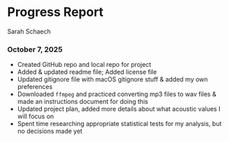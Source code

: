 # Progress Report
Sarah Schaech

### October 7, 2025
* Created GitHub repo and local repo for project
* Added & updated readme file; Added license file
* Updated gitignore file with macOS gitignore stuff & added my own preferences
* Downloaded `ffmpeg` and practiced converting mp3 files to wav files & made an instructions document for doing this
* Updated project plan, added more details about what acoustic values I will focus on
* Spent time researching appropriate statistical tests for my analysis, but no decisions made yet
